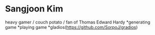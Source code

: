 Sangjoon Kim
======

heavy gamer / couch potato / fan of Thomas Edward Hardy
*generating game
*playing game
*gladios(https://github.com/SorpoJ/gradios)